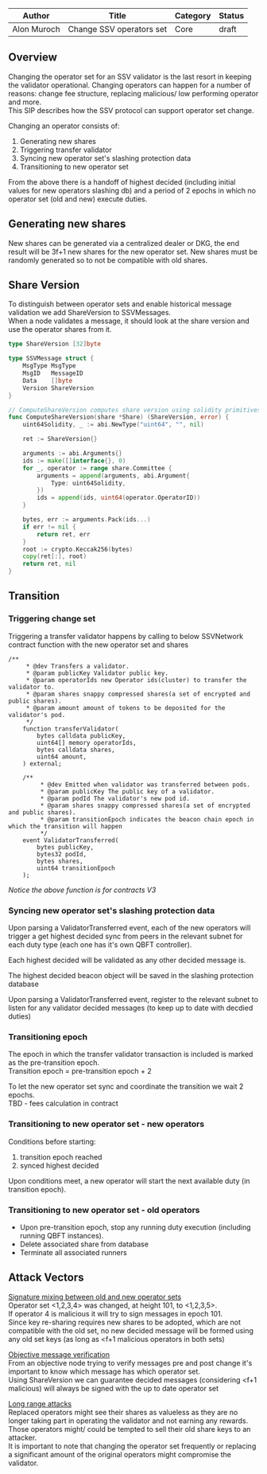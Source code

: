 | Author      | Title                    | Category | Status |
|-------------|--------------------------|----------|--------|
| Alon Muroch | Change SSV operators set | Core     | draft  |


## Overview  
Changing the operator set for an SSV validator is the last resort in keeping the validator operational. Changing operators can happen for a number of reasons: change fee structure, replacing malicious/ low performing operator and more.  
This SIP describes how the SSV protocol can support operator set change.  

Changing an operator consists of:
1) Generating new shares
2) Triggering transfer validator
3) Syncing new operator set's slashing protection data
4) Transitioning to new operator set

From the above there is a handoff of highest decided (including initial values for new operators slashing db) and a period of 2 epochs in which no operator set (old and new) execute duties.

## Generating new shares   
New shares can be generated via a centralized dealer or DKG, the end result will be 3f+1 new shares for the new operator set.
New shares must be randomly generated so to not be compatible with old shares. 

## Share Version
To distinguish between operator sets and enable historical message validation we add ShareVersion to SSVMessages.  
When a node validates a message, it should look at the share version and use the operator shares from it.

```go
type ShareVersion [32]byte

type SSVMessage struct {
    MsgType MsgType
    MsgID   MessageID
    Data    []byte
    Version ShareVersion
}

// ComputeShareVersion computes share version using solidity primitives keccak256(abi.encodePacked(operatorIds))
func ComputeShareVersion(share *Share) (ShareVersion, error) {
    uint64Solidity, _ := abi.NewType("uint64", "", nil)

    ret := ShareVersion{}

    arguments := abi.Arguments{}
    ids := make([]interface{}, 0)
    for _, operator := range share.Committee {
        arguments = append(arguments, abi.Argument{
            Type: uint64Solidity,
        })
        ids = append(ids, uint64(operator.OperatorID))
    }

    bytes, err := arguments.Pack(ids...)
    if err != nil {
        return ret, err
    }
    root := crypto.Keccak256(bytes)
    copy(ret[:], root)
    return ret, nil
}

```
## Transition
### Triggering change set
Triggering a transfer validator happens by calling to below SSVNetwork contract function with the new operator set and shares  

```solidity
/**
     * @dev Transfers a validator.
     * @param publicKey Validator public key.
     * @param operatorIds new Operator ids(cluster) to transfer the validator to.
     * @param shares snappy compressed shares(a set of encrypted and public shares).
     * @param amount amount of tokens to be deposited for the validator's pod.
     */
    function transferValidator(
        bytes calldata publicKey,
        uint64[] memory operatorIds,
        bytes calldata shares,
        uint64 amount,
    ) external;

    /**
         * @dev Emitted when validator was transferred between pods.
         * @param publicKey The public key of a validator.
         * @param podId The validator's new pod id.
         * @param shares snappy compressed shares(a set of encrypted and public shares).
         * @param transitionEpoch indicates the beacon chain epoch in which the transition will happen
         */
    event ValidatorTransferred(
        bytes publicKey,
        bytes32 podId,
        bytes shares,
        uint64 transitionEpoch
    );
```
_Notice the above function is for contracts V3_

### Syncing new operator set's slashing protection data 
Upon parsing a ValidatorTransferred event, each of the new operators will trigger a get highest decided sync from peers in the relevant subnet for each duty type (each one has it's own QBFT controller).  

Each highest decided will be validated as any other decided message is.

The highest decided beacon object will be saved in the slashing protection database

Upon parsing a ValidatorTransferred event, register to the relevant subnet to listen for any validator decided messages (to keep up to date with decdied duties)

### Transitioning epoch 
The epoch in which the transfer validator transaction is included is marked as the pre-transition epoch.  
Transition epoch = pre-transition epoch + 2

To let the new operator set sync and coordinate the transition we wait 2 epochs.  
TBD - fees calculation in contract

### Transitioning to new operator set - new operators 
Conditions before starting:
1) transition epoch reached
2) synced highest decided

Upon conditions meet, a new operator will start the next available duty (in transition epoch).

### Transitioning to new operator set - old operators  
* Upon pre-transition epoch, stop any running duty execution (including running QBFT instances).
* Delete associated share from database
* Terminate all associated runners

## Attack Vectors

<u>Signature mixing between old and new operator sets</u>  
Operator set <1,2,3,4> was changed, at height 101, to <1,2,3,5>.  
If operator 4 is malicious it will try to sign messages in epoch 101.  
Since key re-sharing requires new shares to be adopted, which are not compatible with the old set, no new decided message will be formed using any old set keys (as long as <f+1 malicious operators in both sets)

<u>Objective message verification</u>  
From an objective node trying to verify messages pre and post change it's important to know which message has which operator set.  
Using ShareVersion we can guarantee decided messages (considering <f+1 malicious) will always be signed with the up to date operator set

<u>Long range attacks</u>   
Replaced operators might see their shares as valueless as they are no longer taking part in operating the validator and not earning any rewards. Those operators might/ could be tempted to sell their old share keys to an attacker.  
It is important to note that changing the operator set frequently or replacing a significant amount of the original operators might compromise the validator.